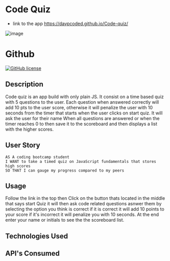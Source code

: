 # Code Quiz

- link to the app https://davpcoded.github.io/Code-quiz/

![image](https://github.com/Davpcoded/Weather-Dashboard/blob/master/Assets/Images/Weather%20Dashboard.gif)

# Github

[![GitHub license](https://img.shields.io/badge/License-MIT-green)](https://github.com/Davpcoded)

## Description

Code quiz is an app build with only plain JS. It consist on a time based quiz with 5 questions to the user.
Each question when answered correctly will add 10 pts to the user score, otherwise it will penalize the user with 10 seconds from the timer that starts when the user clicks on start quiz.
It will ask the user for their name When all questions are answered or when the timer reaches 0 to then save it to the scoreboard and then displays a list with the higher scores.

## User Story

```
AS A coding bootcamp student
I WANT to take a timed quiz on JavaScript fundamentals that stores high scores
SO THAT I can gauge my progress compared to my peers
```

## Usage

Follow the link in the top then Click on the button thats located in the middle that says start Quiz it will then ask code related questions asnwer them by selecting the option you think is correct if it is correct it will add 10 points to your score if it's incorrect it will penalize you with 10 seconds. At the end enter your name or initials to see the the scoreboard list.

## Technologies Used

## API's Consumed
